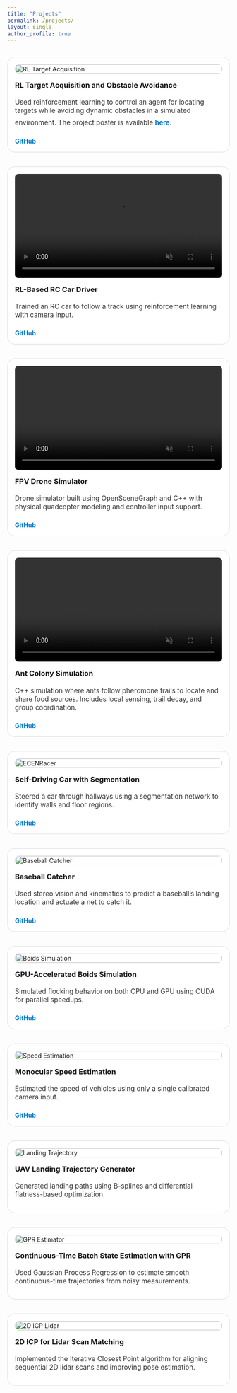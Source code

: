 ```yaml
---
title: "Projects"
permalink: /projects/
layout: single
author_profile: true
---
```


<style>
.projects-grid {
  display: grid;
  grid-template-columns: repeat(auto-fit, minmax(280px, 1fr));
  gap: 2rem;
  padding: 1rem 0;
}
.project-tile {
  background: #fff;
  border-radius: 1rem;
  overflow: hidden;
  border: 1px solid #ddd;
  padding: 1rem;
  display: flex;
  flex-direction: column;
  transition: box-shadow 0.3s ease;
}
.project-tile:hover {
  box-shadow: 0 4px 12px rgba(0, 0, 0, 0.1);
}
.project-tile img,
.project-tile video {
  width: 100%;
  height: auto;
  margin-bottom: 0.75rem;
  border-radius: 0.5rem;
}
.project-tile h3 {
  margin: 0.25rem 0;
}
.project-tile p {
  font-size: 0.95rem;
  color: #333;
  flex-grow: 1;
}
.project-tile a {
  color: #007acc;
  text-decoration: none;
  margin-top: 0.5rem;
  font-weight: bold;
  display: inline-block;
}
.featured-carousel {
  overflow-x: auto;
  overflow-y: hidden;
  padding: 1rem 0;
  margin-bottom: 2rem;
}
.carousel-track {
  display: flex;
  gap: 1.5rem;
  scroll-snap-type: x mandatory;
}
.carousel-card {
  min-width: 300px;
  flex: 0 0 auto;
  background: #fff;
  border-radius: 1rem;
  border: 1px solid #ddd;
  padding: 1rem;
  scroll-snap-align: start;
  box-shadow: 0 2px 6px rgba(0,0,0,0.05);
}
.carousel-card video,
.carousel-card img {
  width: 100%;
  height: auto;
  border-radius: 0.5rem;
  margin-bottom: 0.75rem;
}
.carousel-card h3 {
  margin: 0.5rem 0 0.25rem;
}
.carousel-card p {
  font-size: 0.9rem;
  color: #333;
}
.carousel-card a {
  color: #007acc;
  font-weight: bold;
  text-decoration: none;
  margin-top: 0.5rem;
  display: inline-block;
}
</style>

<section class="projects-grid">

  <div class="project-tile">
    <img src="/assets/videos/rl_drone.gif" alt="RL Target Acquisition">
    <h3>RL Target Acquisition and Obstacle Avoidance</h3>
    <p>Used reinforcement learning to control an agent for locating targets while avoiding dynamic obstacles in a simulated environment. The project poster is available <a href="/assets/files/TargetAcquisition.pdf">here</a>.</p>
    <a href="https://github.com/ajordan5/RL-Target-Acquisition">GitHub</a>
  </div>

  <div class="project-tile">
    <video autoplay loop muted playsinline>
      <source src="/assets/videos/rl_car.mp4" type="video/mp4">
      Your browser does not support the video tag.
    </video>
    <h3>RL-Based RC Car Driver</h3>
    <p>Trained an RC car to follow a track using reinforcement learning with camera input.</p>
    <a href="https://github.com/grastagg/SelfDrivingCarClassTeam4">GitHub</a>
  </div>

  <div class="project-tile">
    <video autoplay loop muted playsinline>
      <source src="/assets/videos/fpv-sim.mp4" type="video/mp4">
      Your browser does not support the video tag.
    </video>
    <h3>FPV Drone Simulator</h3>
    <p>Drone simulator built using OpenSceneGraph and C++ with physical quadcopter modeling and controller input support.</p>
    <a href="https://github.com/grastagg/fpv_drone_sim.git">GitHub</a>
  </div>

  <div class="project-tile">
    <video autoplay loop muted playsinline>
      <source src="/assets/videos/ants.mp4" type="video/mp4">
      Your browser does not support the video tag.
    </video>
    <h3>Ant Colony Simulation</h3>
    <p>C++ simulation where ants follow pheromone trails to locate and share food sources. Includes local sensing, trail decay, and group coordination.</p>
    <a href="https://github.com/grastagg/ant_colonoy_simulation.git">GitHub</a>
  </div>

  <div class="project-tile">
    <img src="/assets/images/hallway-car.gif" alt="ECENRacer">
    <h3>Self-Driving Car with Segmentation</h3>
    <p>Steered a car through hallways using a segmentation network to identify walls and floor regions.</p>
    <a href="https://github.com/backflipsciboy/ECENRacer">GitHub</a>
  </div>

  <div class="project-tile">
    <img src="/assets/images/baseball-catcher.gif" alt="Baseball Catcher">
    <h3>Baseball Catcher</h3>
    <p>Used stereo vision and kinematics to predict a baseball’s landing location and actuate a net to catch it.</p>
    <a href="https://github.com/backflipsciboy/BaseballCatcher">GitHub</a>
  </div>

  <div class="project-tile">
    <img src="/assets/images/boids.gif" alt="Boids Simulation">
    <h3>GPU-Accelerated Boids Simulation</h3>
    <p>Simulated flocking behavior on both CPU and GPU using CUDA for parallel speedups.</p>
    <a href="https://github.com/grastagg/HPC_final_project">GitHub</a>
  </div>

  <div class="project-tile">
    <img src="/assets/images/speed-estimation.gif" alt="Speed Estimation">
    <h3>Monocular Speed Estimation</h3>
    <p>Estimated the speed of vehicles using only a single calibrated camera input.</p>
    <a href="https://github.com/backflipsciboy/SpeedTrap">GitHub</a>
  </div>

  <div class="project-tile">
    <img src="/assets/images/uav-landing.gif" alt="Landing Trajectory">
    <h3>UAV Landing Trajectory Generator</h3>
    <p>Generated landing paths using B-splines and differential flatness-based optimization.</p>
  </div>

  <div class="project-tile">
    <img src="/assets/images/gpr-estimation.gif" alt="GPR Estimator">
    <h3>Continuous-Time Batch State Estimation with GPR</h3>
    <p>Used Gaussian Process Regression to estimate smooth continuous-time trajectories from noisy measurements.</p>
  </div>

  <div class="project-tile">
    <img src="/assets/images/icp.gif" alt="2D ICP Lidar">
    <h3>2D ICP for Lidar Scan Matching</h3>
    <p>Implemented the Iterative Closest Point algorithm for aligning sequential 2D lidar scans and improving pose estimation.</p>
  </div>

</section>
